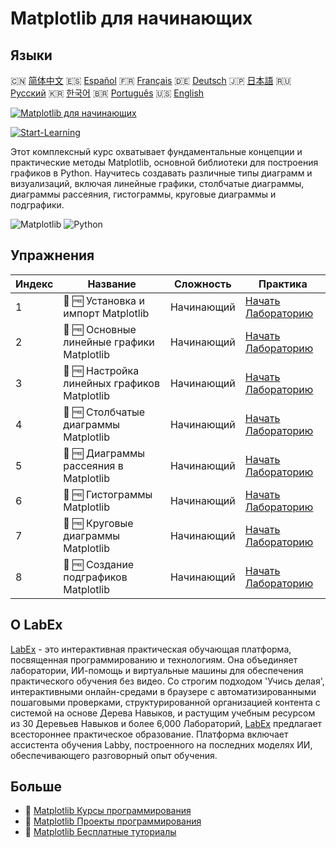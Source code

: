 # Matplotlib для начинающих

## Языки

🇨🇳 [简体中文](README_zh.md) 🇪🇸 [Español](README_es.md) 🇫🇷 [Français](README_fr.md) 🇩🇪 [Deutsch](README_de.md) 🇯🇵 [日本語](README_ja.md) 🇷🇺 [Русский](README_ru.md) 🇰🇷 [한국어](README_ko.md) 🇧🇷 [Português](README_pt.md) 🇺🇸 [English](README.md) 

[![Matplotlib для начинающих](https://cover-creator.labex.io/matplotlib-for-beginners.png?lang=ru)](https://labex.io/ru/courses/matplotlib-for-beginners)

[![Start-Learning](https://img.shields.io/badge/Start-Learning-whitesmoke?style=for-the-badge)](https://labex.io/ru/courses/matplotlib-for-beginners)

Этот комплексный курс охватывает фундаментальные концепции и практические методы Matplotlib, основной библиотеки для построения графиков в Python. Научитесь создавать различные типы диаграмм и визуализаций, включая линейные графики, столбчатые диаграммы, диаграммы рассеяния, гистограммы, круговые диаграммы и подграфики.

![Matplotlib](https://img.shields.io/badge/Matplotlib-whitesmoke?style=for-the-badge&logo=matplotlib)
![Python](https://img.shields.io/badge/Python-whitesmoke?style=for-the-badge&logo=python)


## Упражнения

|   Индекс | Название                                     | Сложность   | Практика                                                                                                                                                       |
|----------|----------------------------------------------|-------------|----------------------------------------------------------------------------------------------------------------------------------------------------------------|
|        1 | 🧩 🆓 Установка и импорт Matplotlib          | Начинающий  | <a target='_blank' href='https://labex.io/ru/labs/matplotlib-matplotlib-installation-and-import-596567?course=matplotlib-for-beginners'>Начать Лабораторию</a> |
|        2 | 🧩 🆓 Основные линейные графики Matplotlib   | Начинающий  | <a target='_blank' href='https://labex.io/ru/labs/matplotlib-matplotlib-basic-line-plots-596564?course=matplotlib-for-beginners'>Начать Лабораторию</a>        |
|        3 | 🧩 🆓 Настройка линейных графиков Matplotlib | Начинающий  | <a target='_blank' href='https://labex.io/ru/labs/matplotlib-matplotlib-customizing-line-plots-596565?course=matplotlib-for-beginners'>Начать Лабораторию</a>  |
|        4 | 🧩 🆓 Столбчатые диаграммы Matplotlib        | Начинающий  | <a target='_blank' href='https://labex.io/ru/labs/matplotlib-matplotlib-bar-charts-596563?course=matplotlib-for-beginners'>Начать Лабораторию</a>              |
|        5 | 🧩 🆓 Диаграммы рассеяния в Matplotlib       | Начинающий  | <a target='_blank' href='https://labex.io/ru/labs/matplotlib-matplotlib-scatter-plots-596569?course=matplotlib-for-beginners'>Начать Лабораторию</a>           |
|        6 | 🧩 🆓 Гистограммы Matplotlib                 | Начинающий  | <a target='_blank' href='https://labex.io/ru/labs/matplotlib-matplotlib-histograms-596566?course=matplotlib-for-beginners'>Начать Лабораторию</a>              |
|        7 | 🧩 🆓 Круговые диаграммы Matplotlib          | Начинающий  | <a target='_blank' href='https://labex.io/ru/labs/matplotlib-matplotlib-pie-charts-596568?course=matplotlib-for-beginners'>Начать Лабораторию</a>              |
|        8 | 🧩 🆓 Создание подграфиков Matplotlib        | Начинающий  | <a target='_blank' href='https://labex.io/ru/labs/matplotlib-matplotlib-subplots-creation-596570?course=matplotlib-for-beginners'>Начать Лабораторию</a>       |

## О LabEx

[LabEx](https://labex.io) - это интерактивная практическая обучающая платформа, посвященная программированию и технологиям. Она объединяет лаборатории, ИИ-помощь и виртуальные машины для обеспечения практического обучения без видео. Со строгим подходом 'Учись делая', интерактивными онлайн-средами в браузере с автоматизированными пошаговыми проверками, структурированной организацией контента с системой на основе Дерева Навыков, и растущим учебным ресурсом из 30 Деревьев Навыков и более 6,000 Лабораторий, [LabEx](https://labex.io) предлагает всестороннее практическое образование. Платформа включает ассистента обучения Labby, построенного на последних моделях ИИ, обеспечивающего разговорный опыт обучения.

## Больше

- 🔗 [Matplotlib Курсы программирования](https://github.com/labex-labs/awesome-programming-courses)
- 🔗 [Matplotlib Проекты программирования](https://github.com/labex-labs/awesome-programming-projects)
- 🔗 [Matplotlib Бесплатные туториалы](https://github.com/labex-labs/matplotlib-free-tutorials)


